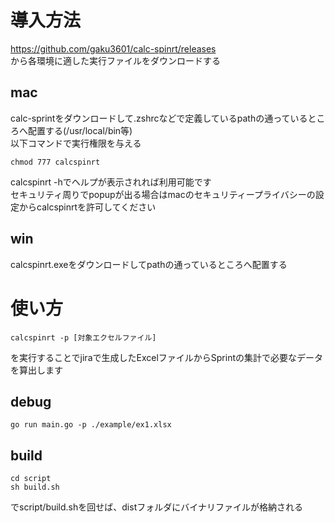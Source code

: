 # 導入方法
https://github.com/gaku3601/calc-spinrt/releases  
から各環境に適した実行ファイルをダウンロードする  
## mac
calc-sprintをダウンロードして.zshrcなどで定義しているpathの通っているところへ配置する(/usr/local/bin等)  
以下コマンドで実行権限を与える  
```
chmod 777 calcspinrt
```

calcspinrt -hでヘルプが表示されれば利用可能です  
セキュリティ周りでpopupが出る場合はmacのセキュリティープライバシーの設定からcalcspinrtを許可してください　　

## win
calcspinrt.exeをダウンロードしてpathの通っているところへ配置する  

# 使い方
```
calcspinrt -p [対象エクセルファイル]
```
を実行することでjiraで生成したExcelファイルからSprintの集計で必要なデータを算出します

## debug

```
go run main.go -p ./example/ex1.xlsx
```

## build

```
cd script
sh build.sh

```
でscript/build.shを回せば、distフォルダにバイナリファイルが格納される
